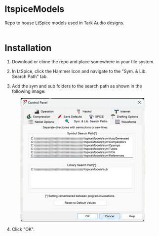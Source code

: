 # ltspiceModels
Repo to house LtSpice models used in Tark Audio designs.
<br />
<br />

# Installation
1) Download or clone the repo and place somewhere in your file system.

2) In LtSpice, click the Hammer Icon and navigate to the "Sym. & Lib. Search Path" tab.

3) Add the sym and sub folders to the search path as shown in the following image:

<p align="center">
<img src="./assets/pathSetup.png" width="400">
</p>

4) Click "OK".